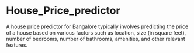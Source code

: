 # House_Price_predictor
A house price predictor for Bangalore typically involves predicting the price of a house based on various factors such as location, size (in square feet), number of bedrooms, number of bathrooms, amenities, and other relevant features. 

